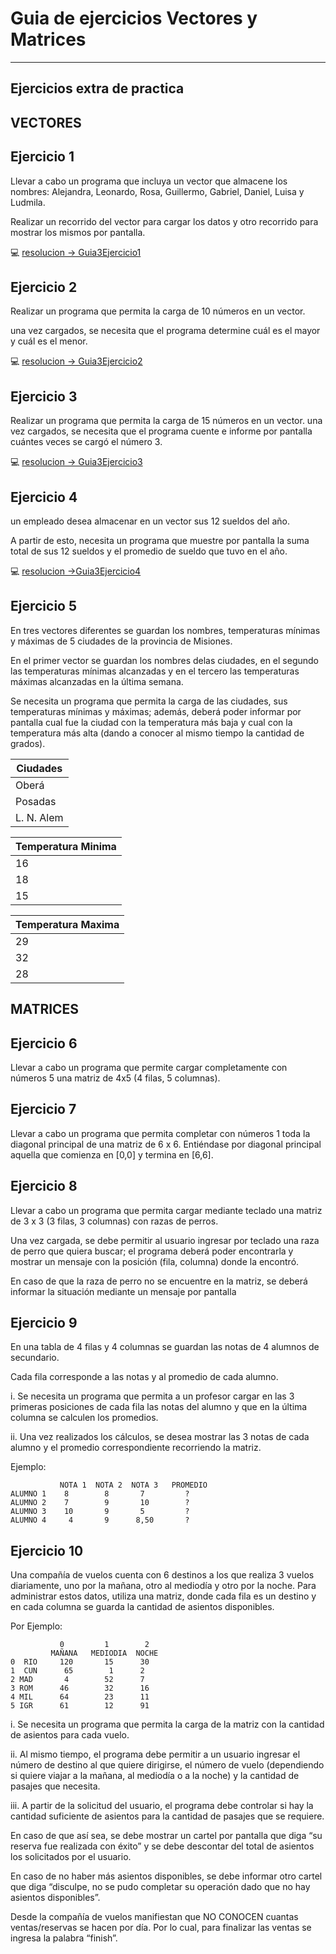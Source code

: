# Guia de ejercicios Vectores y Matrices

---

## Ejercicios extra de practica

## VECTORES

##  Ejercicio 1

Llevar a cabo un programa que incluya un vector que almacene los nombres: Alejandra, Leonardo, Rosa, Guillermo, Gabriel, Daniel, Luisa y Ludmila.

Realizar un recorrido del vector para cargar los datos y otro recorrido para mostrar los mismos por pantalla.

:computer: [resolucion -> Guia3Ejercicio1](https://github.com/eugenia1984/diploUTNVM-PoloTIC-SiliconMisiones-Java/tree/main/polotic_siliconmisiones/guia3_vectores_matrices/Guia3Ejercicio1)


##  Ejercicio 2

Realizar un programa que permita la carga de 10 números en un vector.

una vez cargados, se necesita que el programa determine cuál es el mayor y cuál es el menor.

:computer: [resolucion -> Guia3Ejercicio2](https://github.com/eugenia1984/diploUTNVM-PoloTIC-SiliconMisiones-Java/tree/main/polotic_siliconmisiones/guia3_vectores_matrices/Guia3Ejercicio2)


##  Ejercicio 3

Realizar un programa que permita la carga de 15 números en un vector. una vez cargados, se necesita que el programa cuente e informe por pantalla cuántes veces se cargó el número 3.

:computer: [resolucion -> Guia3Ejercicio3](https://github.com/eugenia1984/diploUTNVM-PoloTIC-SiliconMisiones-Java/tree/main/polotic_siliconmisiones/guia3_vectores_matrices/Guia3Ejercicio3)


##  Ejercicio 4

un empleado desea almacenar en un vector sus 12 sueldos del año.

A partir de esto, necesita un programa que muestre por pantalla la suma total de sus 12 sueldos y el promedio de sueldo que tuvo en el año.

:computer: [resolucion ->Guia3Ejercicio4](https://github.com/eugenia1984/diploUTNVM-PoloTIC-SiliconMisiones-Java/tree/main/polotic_siliconmisiones/guia3_vectores_matrices/Guia3Ejercicio4)

## Ejercicio 5

En tres vectores diferentes se guardan los nombres, temperaturas mínimas y máximas de 5 ciudades de la provincia de Misiones. 

En el primer vector se guardan los nombres delas ciudades, en el segundo las temperaturas mínimas alcanzadas y en el tercero las temperaturas máximas alcanzadas en la última semana. 

Se necesita un programa que permita la carga de las ciudades, sus temperaturas mínimas y máximas; además, deberá poder informar por pantalla cual fue la ciudad con la temperatura más baja y cual con la temperatura más alta (dando a conocer al mismo tiempo la cantidad de grados).

| Ciudades |
| -------- |
| Oberá |
| Posadas |
| L. N. Alem |


| Temperatura Minima |
| ----------- |
| 16 |
| 18 |
| 15 |

| Temperatura Maxima |
| ------------------ |
| 29 |
| 32 |
| 28 |

## MATRICES

## Ejercicio 6

Llevar a cabo un programa que permite cargar completamente con números 5 una matriz de 4x5 (4 filas, 5 columnas).

## Ejercicio 7

Llevar a cabo un programa que permita completar con números 1 toda la diagonal principal de una matriz de 6 x 6. Entiéndase por diagonal principal aquella que comienza en [0,0] y termina en [6,6].

## Ejercicio 8

Llevar a cabo un programa que permita cargar mediante teclado una matriz de 3 x 3 (3 filas, 3 columnas) con razas de perros. 

Una vez cargada, se debe permitir al usuario ingresar por teclado una raza de perro que quiera buscar; el programa deberá poder encontrarla y mostrar un mensaje con la posición (fila, columna) donde la encontró. 

En caso de que la raza de perro no se encuentre en la matriz, se deberá informar la situación mediante un mensaje por pantalla

## Ejercicio 9

En una tabla de 4 filas y 4 columnas se guardan las notas de 4 alumnos de secundario.

Cada fila corresponde a las notas y al promedio de cada alumno.

i. Se necesita un programa que permita a un profesor cargar en las 3 primeras posiciones de cada fila las notas del alumno y que en la última columna se calculen los promedios.

ii. Una vez realizados los cálculos, se desea mostrar las 3 notas de cada alumno y el promedio correspondiente recorriendo la matriz. 

Ejemplo:

```
           NOTA 1  NOTA 2  NOTA 3   PROMEDIO
ALUMNO 1    8        8       7         ?
ALUMNO 2    7        9       10        ?
ALUMNO 3    10       9       5         ?
ALUMNO 4     4       9      8,50       ?
```

## Ejercicio 10

Una compañía de vuelos cuenta con 6 destinos a los que realiza 3 vuelos diariamente, uno por la mañana, otro al mediodía y otro por la noche. Para administrar estos datos, utiliza una matriz, donde cada fila es un destino y en cada columna se  guarda la cantidad de asientos disponibles. 

Por Ejemplo:

```
           0         1        2
         MAÑANA   MEDIODIA  NOCHE
0  RIO     120       15      30
1  CUN      65        1      2
2 MAD       4        52      7
3 ROM      46        32      16
4 MIL      64        23      11
5 IGR      61        12      91

```

i. Se necesita un programa que permita la carga de la matriz con la cantidad de asientos para cada vuelo.

ii. Al mismo tiempo, el programa debe permitir a un usuario ingresar el número de destino al que quiere dirigirse, el número de vuelo (dependiendo si quiere viajar a la  mañana, al mediodía o a la noche) y la cantidad de pasajes que necesita.

iii. A partir de la solicitud del usuario, el programa debe controlar si hay la cantidad suficiente de asientos para la cantidad de pasajes que se requiere. 

En caso de que así sea, se debe mostrar un cartel por pantalla que diga “su reserva fue realizada con éxito” y se debe descontar del total de asientos los solicitados por el usuario. 

En caso de no haber más asientos disponibles, se debe informar otro cartel que diga “disculpe, no se pudo completar su operación dado que no hay asientos disponibles”.


Desde la compañía de vuelos manifiestan que NO CONOCEN cuantas ventas/reservas se
hacen por día. Por lo cual, para finalizar las ventas se ingresa la palabra “finish”.
